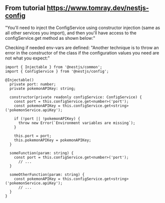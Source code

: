 ## From tutorial https://www.tomray.dev/nestjs-config

"You'll need to inject the ConfigService using constructor injection (same as all other services you import), and then you'll have access to the configService.get method as shown below:"

Checking if needed env-vars are defined:
"Another technique is to throw an error in the constructor of the class if the configuration values you need are not what you expect:"

```TS
import { Injectable } from '@nestjs/common';
import { ConfigService } from '@nestjs/config';

@Injectable()
  private port: number;
  private pokemonAPIKey: string;

  constructor(private readonly configService: ConfigService) {
    const port = this.configService.get<number>('port');
    const pokemonAPIKey = this.configService.get<string>('pokemonService.apiKey');

    if (!port || !pokemonAPIKey) {
      throw new Error(`Environment variables are missing`);
    }

    this.port = port;
    this.pokemonAPIKey = pokemonAPIKey;
  }

  someFunction(param: string) {
    const port = this.configService.get<number>('port');
      // ...
  }

  someOtherFunction(param: string) {
    const pokemonAPIKey = this.configService.get<string>('pokemonService.apiKey');
      // ...
  }
}
```
